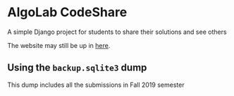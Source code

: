 # AlgoLab CodeShare
A simple Django project for students to share their solutions and see others

The website may still be up in [here](https://algolab.m30m.ir).

## Using the `backup.sqlite3` dump
This dump includes all the submissions in Fall 2019 semester

